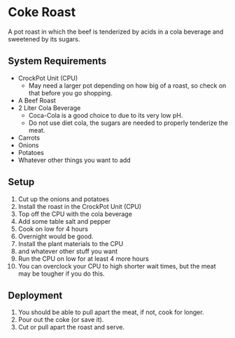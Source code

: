 # Coke Roast

A pot roast in which the beef is tenderized by acids in a cola beverage and sweetened by its sugars.

## System Requirements

- CrockPot Unit (CPU)
  - May need a larger pot depending on how big of a roast, so check on that before you go shopping.
- A Beef Roast
- 2 Liter Cola Beverage
  - Coca-Cola is a good choice to due to its very low pH.
  - Do not use diet cola, the sugars are needed to properly tenderize the meat.
- Carrots
- Onions
- Potatoes
- Whatever other things you want to add

## Setup

1. Cut up the onions and potatoes
1. Install the roast in the CrockPot Unit (CPU)
1. Top off the CPU with the cola beverage
1. Add some table salt and pepper
1. Cook on low for 4 hours
  1. Overnight would be good.
1. Install the plant materials to the CPU
  1. and whatever other stuff you want
1. Run the CPU on low for at least 4 more hours
  1. You can overclock your CPU to high shorter wait times, but the meat may be tougher if you do this.
  
## Deployment

1. You should be able to pull apart the meat, if not, cook for longer.
2. Pour out the coke (or save it).
3. Cut or pull apart the roast and serve.

